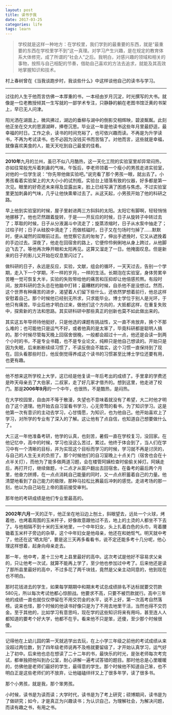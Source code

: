 ```yaml
---
layout: post
title: 读书于我
date: 2017-03-25
categories: life
tags: learn
---
```



> 学校就是这样一种地方：在学校里，我们学到的最重要的东西，就是“最重要的东西在学校里学不到”这一真理。对学习产生兴趣，是在规定的教育体系大体修完，成了所谓的“社会人”之后。我明白，对感兴趣的领域和相关的事物，按照与自己相配的节奏，借助自己喜欢的方法去追求，就能及其高效地掌握知识和技术。

村上春树曾在《当我谈跑步时，我谈些什么》中这样谈他自己的读书与学习。

----------

过往的人生于他而言仿佛一本厚重的书，一本经由岁月沉淀，时光撰写的大书。就像是一位老教授倾其一生写就的一部学术专注，只静静的躺在老图书馆泛黄的书架上，早已无人问津。

阳光洒在湖面上，微风拂过，湖边的垂柳与湖中的倒影交相辉映，碧波粼粼。此刻他正坐在交大的思源湖畔，捧卷沉思。毕业这一年是他读书这些年月里最舒适，最幸福的时日。工作之余，读书的时间充裕了，也可依兴趣而读。不再是为升学读书，不再为考试读书。也不必因为没钱买书而苦恼了。对他而言，这些就是幸福，就像喜欢美食的人，能天天吃到自己最爱的佳肴。

----------

**2010年**九月的兰州，虽已不似八月酷热，这一天化工院的实验室里却异常闷热，亦如往常般充斥着刺鼻的气味。午饭后，李老师领着一个瘦小的男孩走进实验室，对他的一位学生说：“你先带他做实验吧。”说完看了那个男孩一眼，就出去了。小男孩看着实验架上的大大小小的试剂瓶，实验台上错落有致的仪器，好多都是第一次见。眼里的好奇还未来得及显露出来，脸上已经写满了困惑与焦虑。不过实验室里更加刺鼻的气味，几乎让他快熏晕过去了。从这天起，小男孩开始了他的科研之路。

早上他到实验室的时候，屋子里射进两三方斜斜的太阳。太阳它有脚啊，轻轻悄悄地挪移了。他也茫然跟着旋转，于是——开反应的时候，日子从旋转子中转过去了；萃取的时候，日子从分液漏斗中流走了；旋蒸浓缩时，日子从水泵中抽走了；过柱子时；日子从硅胶中滴走了；而做核磁时，日子又在匀场时匀掉了……默默时，便从凝然的双眼前过去。他觉察它去的匆匆了，伸出手遮挽时，它又从遮挽着的手边过去。深夜了，他走在回宿舍的路上，它便伶伶俐俐地从身上跨过，从他脚边飞去了。等他再次睁开眼和太阳再见。这算又溜走了一日。他掩面叹息。但是新来的日子的影儿又开始在叹息里闪过了。

做科研的日子，永远是反应，实验，文献，组会的循环，一天天过去，告别一个学期，走入下一个学期，不一样的岁月，一样的生活。长期泡在实验室，身体劳累辛苦睡一觉可恢复大半，实验的失败带给他的痛苦和压抑却让他倍感煎熬。有段时间，放弃科研的念头总在他脑中打转；最糟糕的时候，自杀他不是没想过。然而，这个世界有种痛苦的进步，渴望着人们留下些什么，还依然梦想着前行，他总这样安慰着自己。那个时候他已经别无所求，只求能毕业。博士学位于别人是光环，于他只有痛苦。毕业后他才明白过来，做他们这个方向的，大抵都这样，在重复失败中，探索新的方法和思路。其实研科研中那些真正的创新也莫不如此做出来的。

其实这五年导师待他挺好，只是他选的课题有挑战性，又一直不肯放弃，换个不那么难的；也可能他只是运气不好，或者他真的是太笨了，毕竟科研都是聪明人搞的。那个时候尽管每天晚上回宿舍很晚，一般都会超过十一点，他还是会读一到两个小时的书，不是专业书籍，也不是专业论文，纯粹只是他自己想读的。开始只是因为失眠，后来断断续续习惯了，不读反倒会不踏实，这个习惯一直保持到了现在。回头看那些时日，他反倒觉得养成这个读书的习惯甚至比博士学位还要有用，也更有趣。

----------

他不想来这所学校上大学，这已经是他复读一年后考出的成绩了。手里拿的学费还是昨天母亲去了大伯家，二叔家，走了好几家才借齐的。想到这里，他走进了校门。那是**2006年9月**的一个中午，也很热，不是酷热，是闷热。

在大学校园里，自由并不等于散漫，失望也不意味着就没有了希望，大二时他才明白了这个道理。他开始去自习室看书学习，心无旁骛的看书，为了知识学习。这是他第一次有意识的主动去学习，心甘情愿，为知识，也为他自己。他开始喜欢上了学习，对所学的专业有了深入的了解。这让他有了点自信，也知道自己想要做什么了。

大三这一年他准备考研，他学的认真，也刻苦，暑假一直在学校复习，没回家。在他记忆中，高中的时候，学习也没这么苦过，累过。他终于体会到了，当人们在学习中有一个清晰的目标，并为实现这个目标而学习的时候，学习就不再是讨厌的，与自己的人生无关的负担了。那个时候他们的自习室晚上十点关门（宿舍也会在十点半关灯），而他为了能多做两道习题，会在楼管阿姨检查时偷偷关掉灯。阿姨走后，再打开灯，继续做题，十二点才从窗户翻出去回宿舍。在备考的最后两个月里，他奋力拼搏，在一点点消耗自己能量的同时，又一点点积蓄着自己的力量。他清楚地看到了自己能力的极限，那种马拉松比赛最后冲刺的感觉。走进考场的那一刻，他以为自己站在上帝的面前接受审判。

那年他的考研成绩是他们专业里最高的。

----------

**2002年六月**一天的正午，他正坐在地沿边上刨土，斜眼望去，远处一个火球，烤着他，也烤着周围的玉米杆子，好像故意跟他过不去，地上的土烫的人都坐不下去了。与他相隔不到十米的玉米地里，一个中年妇女，头上扎着白色的头巾，弯着腰锄着玉米杆子旁边的杂草，这个中年妇女是他母亲，他还在和她怄气。明天就中考了，他还在这“晒太阳”，要是这三天再多看看书，说不定还能多考十几分呢，他心理这样想着，起身向母亲走去。

那一年，他中考，差十三分考上县里最好的高中。这次考试是他好不容易求父亲的，只让他考一次试，就算不能再上学了，至少他也参加过中考了。后来他还是读了那所县里最好的高中，不过多花了两千块钱，竟然是父亲主动同意的，他到现在也不明白。

那时花钱进去的学生，如果每学期期中和期末考试总成绩排名不达标就要交罚款580元，所以每次考试他都心惊胆战。他要求不高，只要不被罚款就行。高中三年他的成绩一直也就仅仅停留在不用交罚金的水平，说不上好，第一次高考自然落榜。说来也怪，那个时候的他读书好像只是为了不用去地里干活，当然也得不交罚金。至于其他的，比如学习有意思吗，现在学的这些知识将来有用吗，甚至连人人都知道的要考个好大学，他都不在乎。看来他不只是笨，还傻，至少那个时候很傻。

----------

记得他在上幼儿园的第一天就逃学出去玩，在上小学三年级之前他的考试成绩从来没超过两位数，到了四年级老师说再不及格就要留级了，才开始认真学习，运气好上了初中。后来他也总在想读了二十二年的书，最快乐的时光，是张老师每次考完试，都单独把他叫到办公室，耐心讲解一遍考试答错的题目。那时他总是心里暖暖的，仿佛他是老师们最好的学生，最得意的学生。那个时候他不知道自己笨，也不明白正是这些老师们的不放弃，让他磕磕绊绊又上了很多年学，读了很多书。

 那个小男孩，就是我，那个笨男孩。

小时候，读书是为读而读；大学时代，读书是为了考上研究；硕博期间，读书是为了做研究；如今，才是真正为兴趣读书；为认识自己，为理解社会，为解决问题，而读有趣之书，有用之书。
